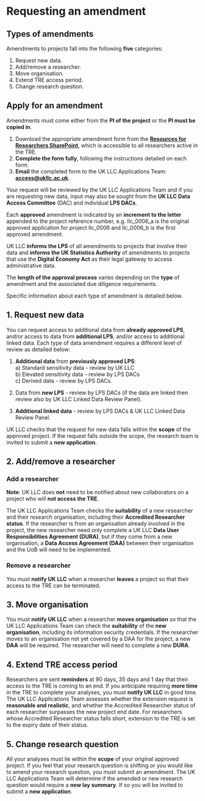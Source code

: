 # Requesting an amendment
## Types of amendments
Amendments to projects fall into the following **five** categories:
1.	Request new data. 
2.	Add/remove a researcher. 
3.	Move organisation. 
4.	Extend TRE access period. 
5.	Change research question. 

## Apply for an amendment
Amendments must come either from the **PI of the project** or the **PI must be copied in**.
1. Download the appropriate amendment form from the [**Resources for Researchers SharePoint**](https://uob.sharepoint.com/teams/grp-UKLLCResourcesforResearchers/Shared%20Documents/Forms/AllItems.aspx?as=json&id=%2Fteams%2Fgrp%2DUKLLCResourcesforResearchers%2FShared%20Documents%2FGeneral&viewid=a09377b5%2Df072%2D4f89%2Db4d6%2De72a134bc7b8), which is accessible to all researchers active in the TRE.
2. **Complete the form fully**, following the instructions detailed on each form.
3. **Email** the completed form to the UK LLC Applications Team: [**access@ukllc.ac.uk**](mailto:access@ukllc.ac.uk). 

Your request will be reviewed by the UK LLC Applications Team and if you are requesting new data, input may also be sought from the **UK LLC Data Access Committee** (DAC) and individual **LPS DACs**.  

Each **approved** amendment is indicated by an **increment to the letter** appended to the project reference number, e.g. llc_0006_a is the original approved application for project llc_0006 and llc_0006_b is the first approved amendment.

UK LLC **informs the LPS** of all amendments to projects that involve their data and **informs the UK Statistics Authority** of amendments to projects that use the **Digital Economy Act** as their legal gateway to access administrative data.

The **length of the approval process** varies depending on the **type** of amendment and the associated due diligence requirements.

Specific information about each type of amendment is detailed below.

## 1. Request new data
You can request access to additional data from **already approved LPS**, and/or access to data from **additional LPS**, and/or access to additional linked data. Each type of data amendment requires a different level of review as detailed below:

1.	**Additional data** from **previously approved LPS**:  
a)	Standard sensitivity data - review by UK LLC  
b)	Elevated sensitivity data - review by LPS DACs  
c)	Derived data - review by LPS DACs.

2.	Data from **new LPS** - review by LPS DACs (if the data are linked then review also by UK LLC Linked Data Review Panel).  

3.	**Additional linked data** - review by LPS DACs & UK LLC Linked Data Review Panel.

UK LLC checks that the request for new data falls within the **scope** of the approved project. If the request falls outside the scope, the research team is invited to submit a **new application**.   
 
## 2. Add/remove a researcher
### Add a researcher
**Note**: UK LLC does **not** need to be notified about new collaborators on a project who will **not access the TRE**.   

The UK LLC Applications Team checks the **suitability** of a new researcher and their research organisation, including their **Accredited Researcher status**. If the researcher is from an organisation already involved in the project, the new researcher need only complete a UK LLC **Data User Responsibilities Agreement (DURA)**, but if they come from a new organisation, a **Data Access Agreement (DAA)** between their organisation and the UoB will need to be implemented. 

### Remove a researcher
You must **notify UK LLC** when a researcher **leaves** a project so that their access to the TRE can be terminated.

## 3. Move organisation
You must **notify UK LLC** when a researcher **moves organisation** so that the UK LLC Applications Team can check the **suitability** of the **new organisation**, including its information security credentials. If the researcher moves to an organisation not yet covered by a DAA for the project, a new **DAA** will be required. The researcher will need to complete a new **DURA**.

## 4. Extend TRE access period
Researchers are sent **reminders** at 90 days, 35 days and 1 day that their access to the TRE is coming to an end. If you anticipate requiring **more time** in the TRE to complete your analyses, you must **notify UK LLC** in good time. The UK LLC Applications Team assesses whether the extension request is **reasonable and realistic**, and whether the Accredited Researcher status of each researcher surpasses the new project end date. For researchers whose Accredited Researcher status falls short, extension to the TRE is set to the expiry date of their status. 

## 5. Change research question
All your analyses must lie within the **scope** of your original approved project. If you feel that your research question is shifting or you would like to amend your research question, you must submit an amendment. The UK LLC Applications Team will determine if the amended or new research question would require a **new lay summary**. If so you will be invited to submit a **new application**. 
